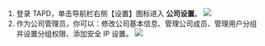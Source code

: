 1. 登录 TAPD，单击导航栏右侧【设置】图标进入 **公司设置**。
![](//mc.qcloudimg.com/static/img/32d94585082ac7f18b19774bdb7df447/image.jpg)
2. 作为公司管理员，你可以：修改公司基本信息、管理公司成员、管理用户分组并设置分组权限、添加安全 IP 设置。
![](//mc.qcloudimg.com/static/img/9e90564a3452d080f5474c09c8802386/image.jpg)
